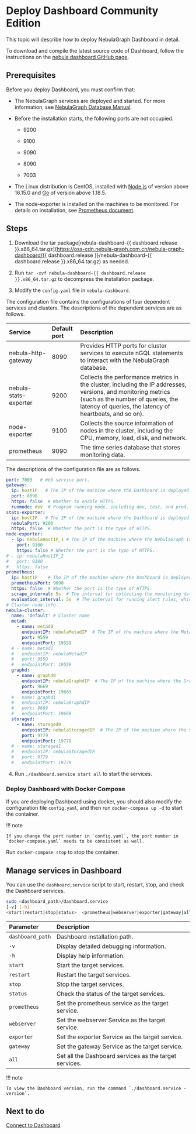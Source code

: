 # Deploy Dashboard Community Edition

This topic will describe how to deploy NebulaGraph Dashboard in detail.

To download and compile the latest source code of Dashboard, follow the instructions on the [nebula dashboard GitHub page](https://github.com/vesoft-inc/nebula-dashboard).

## Prerequisites

Before you deploy Dashboard, you must confirm that:

- The NebulaGraph services are deployed and started. For more information, see [NebulaGraph Database Manual](../2.quick-start/1.quick-start-workflow.md).

- Before the installation starts, the following ports are not occupied.
  
  - 9200

  - 9100

  - 9090

  - 8090

  - 7003

- The Linux distribution is CentOS, installed with [Node.js](https://nodejs.org/en/) of version above 16.15.0 and [Go](https://golang.org/) of version above 1.18.5.

- The node-exporter is installed on the machines to be monitored. For details on installation, see [Prometheus document](https://prometheus.io/docs/guides/node-exporter/).

## Steps

1. Download the tar package[nebula-dashboard-{{ dashboard.release }}.x86_64.tar.gz](https://oss-cdn.nebula-graph.com.cn/nebula-graph-dashboard/{{ dashboard.release }}/nebula-dashboard-{{ dashboard.release }}.x86_64.tar.gz)  as needed.

2. Run `tar -xvf nebula-dashboard-{{ dashboard.release }}.x86_64.tar.gz` to decompress the installation package.

3. Modify the `config.yaml` file in `nebula-dashboard`.

  The configuration file contains the configurations of four dependent services and clusters. The descriptions of the dependent services are as follows.

  |Service|Default port| Description|
  |:---|:---|:---|
  |nebula-http-gateway |8090| Provides HTTP ports for cluster services to execute nGQL statements to interact with the NebulaGraph database. |
  |nebula-stats-exporter |9200| Collects the performance metrics in the cluster, including the IP addresses, versions, and monitoring metrics (such as the number of queries, the latency of queries, the latency of heartbeats, and so on). |
  |node-exporter |9100| Collects the source information of nodes in the cluster, including the CPU, memory, load, disk, and network. |
  |prometheus |9090| The time series database that stores monitoring data. |

  The descriptions of the configuration file are as follows.

  ```yaml
  port: 7003   # Web service port.
  gateway:
    ip: hostIP   # The IP of the machine where the Dashboard is deployed.
    port: 8090
    https: false  # Whether to enable HTTPS.
    runmode: dev  # Program running mode, including dev, test, and prod. It is used to distinguish between different running environments generally.
  stats-exporter:
    ip: hostIP   # The IP of the machine where the Dashboard is deployed.
    nebulaPort: 9200
    https: false  # Whether the port is the type of HTTPS.
  node-exporter:
    - ip: nebulaHostIP_1 # The IP of the machine where the NebulaGraph is deployed.
      port: 9100
      https: false # Whether the port is the type of HTTPS.
  # - ip: nebulaHostIP_2
  #   port: 9100
  #   https: false
  prometheus:
    ip: hostIP    # The IP of the machine where the Dashboard is deployed.
    prometheusPort: 9090
    https: false  # Whether the port is the type of HTTPS.
    scrape_interval: 5s  # The interval for collecting the monitoring data, which is 1 minute by default.
    evaluation_interval: 5s  # The interval for running alert rules, which is 1 minute by default.
  # Cluster node info
  nebula-cluster:
    name: 'default' # Cluster name
    metad:
      - name: metad0
        endpointIP: nebulaMetadIP  # The IP of the machine where the Meta service is deployed.
        port: 9559
        endpointPort: 19559
    # - name: metad1
    #   endpointIP: nebulaMetadIP
    #   port: 9559
    #   endpointPort: 19559  
    graphd:
      - name: graphd0
        endpointIP: nebulaGraphdIP  # The IP of the machine where the Graph service is deployed.
        port: 9669
        endpointPort: 19669
    # - name: graphd1
    #   endpointIP: nebulaGraphdIP
    #   port: 9669
    #   endpointPort: 19669  
    storaged:
      - name: storaged0
        endpointIP: nebulaStoragedIP  # The IP of the machine where the Storage service is deployed.
        port: 9779
        endpointPort: 19779
    # - name: storaged1
    #   endpointIP: nebulaStoragedIP
    #   port: 9779
    #   endpointPort: 19779  
  ```

4. Run `./dashboard.service start all` to start the services.

### Deploy Dashboard with Docker Compose

If you are deploying Dashboard using docker, you should also modify the configuration file `config.yaml`, and then run `docker-compose up -d` to start the container.

!!! note

    If you change the port number in `config.yaml`, the port number in `docker-compose.yaml` needs to be consistent as well.

Run `docker-compose stop` to stop the container.

## Manage services in Dashboard

You can use the `dashboard.service` script to start, restart, stop, and check the Dashboard services.

```bash
sudo <dashboard_path>/dashboard.service
[-v] [-h]
<start|restart|stop|status>  <prometheus|webserver|exporter|gateway|all>
```

| Parameter                  | Description       |
| :------------------------- | :------------------- |
| `dashboard_path` | Dashboard installation path.  |
| `-v`                       | Display detailed debugging information.   |
| `-h`                       | Display help information.        |
| `start`                    | Start the target services.       |
| `restart`                  | Restart the target services.       |
| `stop`                     | Stop the target services.           |
| `status`                   | Check the status of the target services.       |
| `prometheus`               | Set the prometheus service as the target service. |
| `webserver`                | Set the webserver Service as the target service.  |
| `exporter`                 | Set the exporter Service as the target service.   |
| `gateway`                  | Set the gateway Service as the target service.    |
| `all`                      | Set all the Dashboard services as the target services.       |

!!! note

    To view the Dashboard version, run the command `./dashboard.service -version`.

## Next to do

[Connect to Dashboard](3.connect-dashboard.md)
